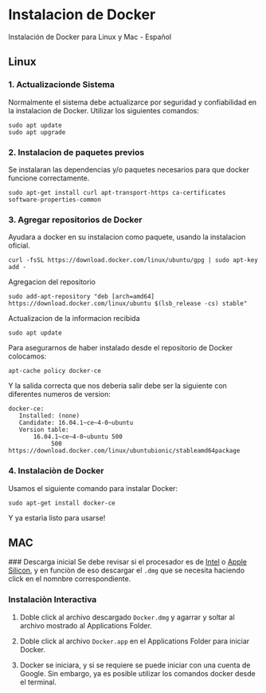 # Instalacion de Docker
Instalación de Docker para Linux y Mac - Español

## Linux
### 1. Actualizacionde Sistema
Normalmente el sistema debe actualizarce por seguridad y confiabilidad en la instalacion de Docker.
Utilizar los siguientes comandos:

```
sudo apt update
sudo apt upgrade
```

### 2. Instalacion de paquetes previos
Se instalaran las dependencias y/o paquetes necesarios para que docker funcione correctamente.
```
sudo apt-get install curl apt-transport-https ca-certificates software-properties-common
```

### 3. Agregar repositorios de Docker
Ayudara a docker en su instalacion como paquete, usando la instalacion oficial.
```
curl -fsSL https://download.docker.com/linux/ubuntu/gpg | sudo apt-key add -
```

Agregacion del repositorio
```
sudo add-apt-repository "deb [arch=amd64] https://download.docker.com/linux/ubuntu $(lsb_release -cs) stable"
```

Actualizacion de la informacion recibida
```
sudo apt update
```

Para asegurarnos de haber instalado desde el repositorio de Docker colocamos:
```
apt-cache policy docker-ce
```

Y la salida correcta que nos deberia salir debe ser la siguiente con diferentes numeros de version:
```
docker-ce:
   Installed: (none)
   Candidate: 16.04.1~ce~4-0~ubuntu
   Version table:
       16.04.1~ce~4-0~ubuntu 500
            500 https://download.docker.com/linux/ubuntubionic/stableamd64package
```

### 4. Instalaciòn de Docker
Usamos el siguiente comando para instalar Docker:
```
sudo apt-get install docker-ce
```

Y ya estarìa listo para usarse!

## MAC
### Descarga inicial
Se debe revisar si el procesador es de [Intel](https://desktop.docker.com/mac/main/amd64/Docker.dmg?utm_source=docker&utm_medium=webreferral&utm_campaign=docs-driven-download-mac-amd64) o [Apple Silicon](https://desktop.docker.com/mac/main/arm64/Docker.dmg?utm_source=docker&utm_medium=webreferral&utm_campaign=docs-driven-download-mac-arm64), y en funciòn de eso descargar el ```.dmg``` que se necesita haciendo click en el nomnbre correspondiente.

### Instalaciòn Interactiva
1. Doble click al archivo descargado ```Docker.dmg``` y agarrar y soltar al archivo mostrado al Applications Folder.

2. Doble click al archivo ```Docker.app``` en el Applications Folder para iniciar Docker.

3. Docker se iniciara, y si se requiere se puede iniciar con una cuenta de Google. Sin embargo, ya es posible utilizar los comandos docker desde el terminal.


